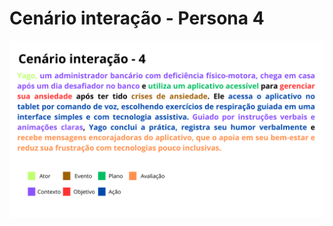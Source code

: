 # Cenário interação - Persona 4
<img src="https://github.com/Ghostdoce/IHC2/blob/d91d0fad88149ec3b2d4a3da5070c5ecbe37febd/docs/3.%20Design_Alternativas/3.1%20Design_Conceitual/img/cenario%20intera%C3%A7%C3%A3o4.png" width="650">
